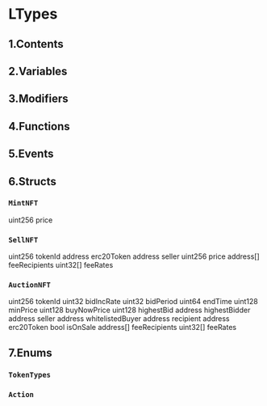 # LTypes



## 1.Contents

<!-- START doctoc -->
<!-- END doctoc -->

## 2.Variables

## 3.Modifiers

## 4.Functions

## 5.Events

## 6.Structs
### `MintNFT`
uint256 price
### `SellNFT`
uint256 tokenId
address erc20Token
address seller
uint256 price
address[] feeRecipients
uint32[] feeRates
### `AuctionNFT`
uint256 tokenId
uint32 bidIncRate
uint32 bidPeriod
uint64 endTime
uint128 minPrice
uint128 buyNowPrice
uint128 highestBid
address highestBidder
address seller
address whitelistedBuyer
address recipient
address erc20Token
bool isOnSale
address[] feeRecipients
uint32[] feeRates

## 7.Enums
### `TokenTypes`



### `Action`




